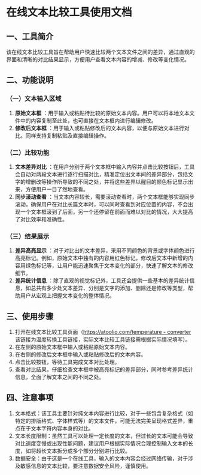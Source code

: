 # 在线文本比较工具使用文档

## 一、工具简介

该在线文本比较工具旨在帮助用户快速比较两个文本文件之间的差异，通过直观的界面和清晰的对比结果显示，方便用户查看文本内容的增减、修改等变化情况。

## 二、功能说明

### （一）文本输入区域

  1. **原始文本框** ：用于输入或粘贴待比较的原始文本内容。用户可以将本地文本文件中的内容复制至此处，也可直接在文本框内进行编辑修改。
  2. **修改后文本框** ：用于输入或粘贴修改后的文本内容，以便与原始文本进行对比。同样支持复制粘贴及直接编辑操作。

### （二）比较功能

  1. **文本差异对比** ：在用户分别于两个文本框中输入内容并点击比较按钮后，工具会自动对两段文本进行逐行扫描对比，精准定位出文本间的差异部分，包括文字的增删改等操作所导致的不同之处，并将这些差异以醒目的颜色标记显示出来，方便用户一目了然地查看。
  2. **同步滚动查看** ：当文本内容较长，需要滚动查看时，两个文本框能够实现同步滚动，确保用户在对比长篇文本时，可以同时查看到对应位置的内容，不会出现一个文本框滚到了后面，另一个还停留在前面而难以对比的情况，大大提高了对比效率和准确性。

### （三）结果展示

  1. **差异高亮显示** ：对于对比出的文本差异，采用不同颜色的背景或字体颜色进行高亮标记。例如，原始文本中独有的内容用红色标记，修改后文本中新增的内容用绿色标记等，让用户能迅速聚焦于文本变化的部分，快速了解文本的修改细节。
  2. **差异统计信息** ：除了直观的视觉标记外，工具还会提供一些基本的差异统计信息，如总共有多少处文本差异、分别是文字的添加、删除还是修改等类型，帮助用户从宏观上把握文本变化的整体情况。

## 三、使用步骤

  1. 打开在线文本比较工具页面（[https://atoolio.com/temperature - converter](https://atoolio.com/temperature-converter) 该链接为温度转换工具链接，实际文本比较工具链接需根据实际情况填写）。
  2. 在左侧的原始文本框中输入或粘贴原始文本内容。
  3. 在右侧的修改后文本框中输入或粘贴修改后的文本内容。
  4. 点击比较按钮，等待工具完成文本对比处理。
  5. 查看对比结果，仔细检查文本框中被高亮标记的差异部分，同时参考差异统计信息，全面了解文本之间的不同之处。

## 四、注意事项

  1. 文本格式：该工具主要针对纯文本内容进行比较，对于一些包含复杂格式（如特定的排版格式、字体样式等）的文本文件，可能无法完美呈现格式差异，重点在于文本字符内容本身的对比。
  2. 文本长度限制：虽然工具可以处理一定长度的文本，但过长的文本可能会导致对比速度变慢或出现性能问题，建议用户根据实际情况合理控制输入文本的长度，如将超长文本拆分成多个部分分别进行比较。
  3. 数据安全：由于这是一个在线工具，输入的文本内容会经过网络传输，对于涉及敏感信息的文本比较，要注意数据安全风险，谨慎使用。